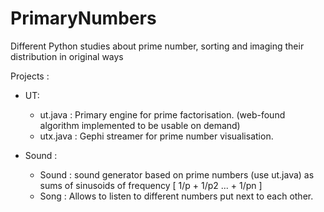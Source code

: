 # PrimaryNumbers
Different Python studies about prime number, sorting and imaging their distribution in original ways

Projects :
- UT:
  - ut.java : Primary engine for prime factorisation. (web-found algorithm implemented to be usable on demand)
  - utx.java : Gephi streamer for prime number visualisation. 

- Sound :
  - Sound : sound generator based on prime numbers (use ut.java) as sums of sinusoids of frequency [ 1/p + 1/p2 ... + 1/pn ]
  - Song : Allows to listen to different numbers put next to each other. 
  
